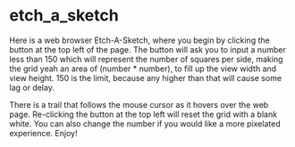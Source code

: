 # etch_a_sketch


Here is a web browser Etch-A-Sketch, where you begin by clicking the button at the top left of the page. 
The button will ask you to input a number less than 150 which will represent the number of squares per side,
making the grid yeah an area of (number * number), to fill up the view width and view height. 
150 is the limit, because any higher than that will cause some lag or delay.

There is a trail that follows the mouse cursor as it hovers over the web page. Re-clicking the button at the 
top left will reset the grid with a blank white. You can also change the number if you would like a more
pixelated experience. Enjoy!
